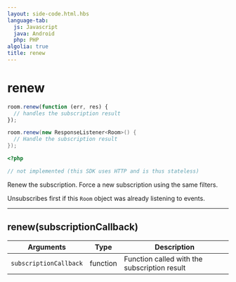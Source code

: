 ```yaml
---
layout: side-code.html.hbs
language-tab:
  js: Javascript
  java: Android
  php: PHP
algolia: true
title: renew
---
```


# renew

```js
room.renew(function (err, res) {
  // handles the subscription result
});
```

```java
room.renew(new ResponseListener<Room>() {
  // Handle the subscription result
});
```

```php
<?php

// not implemented (this SDK uses HTTP and is thus stateless)
```

Renew the subscription. Force a new subscription using the same filters.

Unsubscribes first if this `Room` object was already listening to events.

---

## renew(subscriptionCallback)

| Arguments | Type | Description |
|---------------|---------|----------------------------------------|
| ``subscriptionCallback`` | function | Function called with the subscription result |
